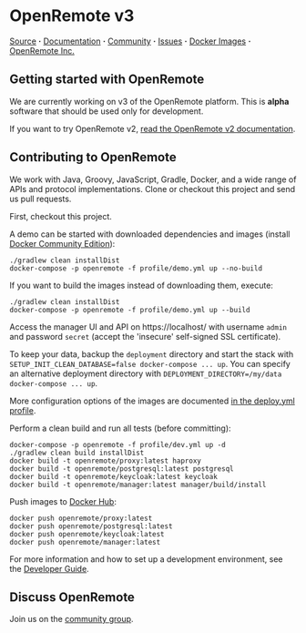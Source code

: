 # OpenRemote v3

[Source](https://github.com/openremote/openremote) **·** [Documentation](https://github.com/openremote/openremote/wiki) **·** [Community](https://groups.google.com/forum/#!forum/openremotecommunity) **·** [Issues](https://github.com/openremote/openremote/issues) **·** [Docker Images](https://hub.docker.com/u/openremote/) **·** [OpenRemote Inc.](http://openremote.com)

## Getting started with OpenRemote

We are currently working on v3 of the OpenRemote platform. This is **alpha** software that should be used only for development.

If you want to try OpenRemote v2, [read the OpenRemote v2 documentation](https://github.com/openremote/Documentation/wiki).

## Contributing to OpenRemote

We work with Java, Groovy, JavaScript, Gradle, Docker, and a wide range of APIs and protocol implementations. Clone or checkout this project and send us pull requests.

First, checkout this project.

A demo can be started with downloaded dependencies and images (install [Docker Community Edition](https://www.docker.com/)):

```
./gradlew clean installDist
docker-compose -p openremote -f profile/demo.yml up --no-build
```

If you want to build the images instead of downloading them, execute:

```
./gradlew clean installDist
docker-compose -p openremote -f profile/demo.yml up --build
```

Access the manager UI and API on https://localhost/ with username `admin` and password `secret` (accept the 'insecure' self-signed SSL certificate).

To keep your data, backup the `deployment` directory and start the stack with `SETUP_INIT_CLEAN_DATABASE=false docker-compose ... up`. You can specify an alternative deployment directory with `DEPLOYMENT_DIRECTORY=/my/data docker-compose ... up`.

More configuration options of the images are documented [in the deploy.yml profile](https://github.com/openremote/openremote/blob/master/profile/deploy.yml).

Perform a clean build and run all tests (before committing):

```
docker-compose -p openremote -f profile/dev.yml up -d
./gradlew clean build installDist
docker build -t openremote/proxy:latest haproxy
docker build -t openremote/postgresql:latest postgresql
docker build -t openremote/keycloak:latest keycloak
docker build -t openremote/manager:latest manager/build/install
```

Push images to [Docker Hub](https://hub.docker.com/u/openremote):

```
docker push openremote/proxy:latest
docker push openremote/postgresql:latest
docker push openremote/keycloak:latest
docker push openremote/manager:latest
```

For more information and how to set up a development environment, see the [Developer Guide](https://github.com/openremote/openremote/wiki).

## Discuss OpenRemote

Join us on the [community group](https://groups.google.com/forum/#!forum/openremotecommunity).
